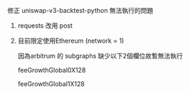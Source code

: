 修正 uniswap-v3-backtest-python 無法執行的問題

1. requests 改用 post

2. 目前限定使用Ethereum (network = 1)
   
   因為arbitrum 的 subgraphs 缺少以下2個欄位故暫無法執行
     
   feeGrowthGlobal0X128
   
   feeGrowthGlobal1X128
